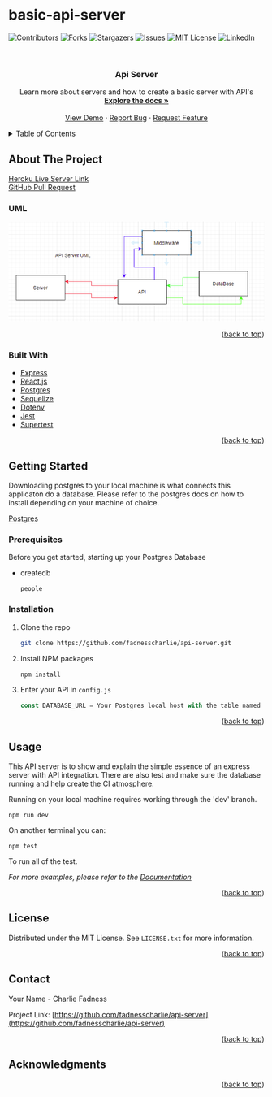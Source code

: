 # basic-api-server

<!-- Template Taken From -->
<!-- https://github.com/othneildrew/Best-README-Template -->

<div id="top"></div>
<!--
*** Thanks for checking out the Best-README-Template. If you have a suggestion
*** that would make this better, please fork the repo and create a pull request
*** or simply open an issue with the tag "enhancement".
*** Don't forget to give the project a star!
*** Thanks again! Now go create something AMAZING! :D
-->



<!-- PROJECT SHIELDS -->
<!--
*** I'm using markdown "reference style" links for readability.
*** Reference links are enclosed in brackets [ ] instead of parentheses ( ).
*** See the bottom of this document for the declaration of the reference variables
*** for contributors-url, forks-url, etc. This is an optional, concise syntax you may use.
*** https://www.markdownguide.org/basic-syntax/#reference-style-links
-->
[![Contributors][contributors-shield]][contributors-url]
[![Forks][forks-shield]][forks-url]
[![Stargazers][stars-shield]][stars-url]
[![Issues][issues-shield]][issues-url]
[![MIT License][license-shield]][license-url]
[![LinkedIn][linkedin-shield]][linkedin-url]



<!-- PROJECT LOGO -->
<br />
<div align="center">
  
<h3 align="center">Api Server</h3>

  <p align="center">
    Learn more about servers and how to create a basic server with API's
    <br />
    <a href="https://github.com/fadnesscharlie/api-server"><strong>Explore the docs »</strong></a>
    <br />
    <br />
    <a href="https://github.com/fadnesscharlie/api-server">View Demo</a>
    ·
    <a href="https://github.com/fadnesscharlie/api-server/issues">Report Bug</a>
    ·
    <a href="https://github.com/fadnesscharlie/api-server/issues">Request Feature</a>
  </p>
</div>



<!-- TABLE OF CONTENTS -->
<details>
  <summary>Table of Contents</summary>
  <ol>
    <li>
      <a href="#about-the-project">About The Project</a>
      <ul>
        <li><a href="#built-with">Built With</a></li>
      </ul>
    </li>
    <li>
      <a href="#getting-started">Getting Started</a>
      <ul>
        <li><a href="#prerequisites">Prerequisites</a></li>
        <li><a href="#installation">Installation</a></li>
      </ul>
    </li>
    <li><a href="#usage">Usage</a></li>
    <li><a href="#roadmap">Roadmap</a></li>
    <li><a href="#contributing">Contributing</a></li>
    <li><a href="#license">License</a></li>
    <li><a href="#contact">Contact</a></li>
    <li><a href="#acknowledgments">Acknowledgments</a></li>
  </ol>
</details>

<!-- ABOUT THE PROJECT -->
## About The Project

[Heroku Live Server Link](https://api-server-401n19.herokuapp.com/)  
[GitHub Pull Request](https://github.com/fadnesscharlie/api-server/pulls)

### UML

![UML](img/Server-UML.png)


<p align="right">(<a href="#top">back to top</a>)</p>



### Built With

* [Express](https://expressjs.com/)
* [React.js](https://reactjs.org/)
* [Postgres](https://www.postgresql.org/)
* [Sequelize](https://sequelize.org/)
* [Dotenv](https://www.npmjs.com/package/dotenv)
* [Jest](https://www.npmjs.com/package/jest)
* [Supertest](https://www.npmjs.com/package/supertest)

<p align="right">(<a href="#top">back to top</a>)</p>



<!-- GETTING STARTED -->
## Getting Started

Downloading postgres to your local machine is what connects this applicaton do a database. Please refer to the postgres docs on how to install depending on your machine of choice.  
  
[Postgres](https://www.postgresql.org/about/)

### Prerequisites

Before you get started, starting up your Postgres Database
* createdb
  ```
  people
  ```


### Installation

1. Clone the repo
   ```sh
   git clone https://github.com/fadnesscharlie/api-server.git
   ```
2. Install NPM packages
   ```sh
   npm install
   ```
3. Enter your API in `config.js`
   ```js
   const DATABASE_URL = Your Postgres local host with the table named 'people';
   ```

<p align="right">(<a href="#top">back to top</a>)</p>



<!-- USAGE EXAMPLES -->
## Usage

This API server is to show and explain the simple essence of an express server with API integration. There are also test and make sure the database running and help create the CI atmosphere.

Running on your local machine requires working through the 'dev' branch.

```
npm run dev
```

On another terminal you can:

```
npm test
```
To run all of the test.

_For more examples, please refer to the [Documentation](https://example.com)_

<p align="right">(<a href="#top">back to top</a>)</p>


<!-- LICENSE -->
## License

Distributed under the MIT License. See `LICENSE.txt` for more information.

<p align="right">(<a href="#top">back to top</a>)</p>



<!-- CONTACT -->
## Contact

Your Name - Charlie Fadness

Project Link: [https://github.com/fadnesscharlie/api-server](https://github.com/fadnesscharlie/api-server)

<p align="right">(<a href="#top">back to top</a>)</p>



<!-- ACKNOWLEDGMENTS -->
## Acknowledgments

<p align="right">(<a href="#top">back to top</a>)</p>



<!-- MARKDOWN LINKS & IMAGES -->
<!-- https://www.markdownguide.org/basic-syntax/#reference-style-links -->
[contributors-shield]: https://img.shields.io/github/contributors/fadnesscharlie/api-server.svg?style=for-the-badge
[contributors-url]: https://github.com/fadnesscharlie/api-server/graphs/contributors
[forks-shield]: https://img.shields.io/github/forks/fadnesscharlie/api-server.svg?style=for-the-badge
[forks-url]: https://github.com/fadnesscharlie/api-server/network/members
[stars-shield]: https://img.shields.io/github/stars/fadnesscharlie/api-server.svg?style=for-the-badge
[stars-url]: https://github.com/fadnesscharlie/api-server/stargazers
[issues-shield]: https://img.shields.io/github/issues/fadnesscharlie/api-server.svg?style=for-the-badge
[issues-url]: https://github.com/fadnesscharlie/api-server/issues
[license-shield]: https://img.shields.io/github/license/fadnesscharlie/api-server.svg?style=for-the-badge
[license-url]: https://github.com/fadnesscharlie/api-server/blob/master/LICENSE.txt
[linkedin-shield]: https://img.shields.io/badge/-LinkedIn-black.svg?style=for-the-badge&logo=linkedin&colorB=555
[linkedin-url]: https://linkedin.com/in/fadnesscharlie
[product-screenshot]: images/screenshot.png
